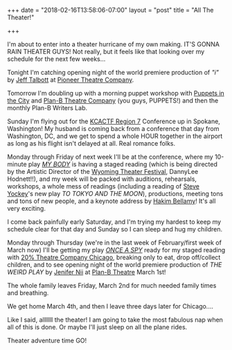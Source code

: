 +++
date = "2018-02-16T13:58:06-07:00"
layout = "post"
title = "All The Theater!"

+++

I'm about to enter into a theater hurricane of my own making. IT'S GONNA RAIN THEATER GUYS! Not really, but it feels like that looking over my schedule for the next few weeks...

Tonight I'm catching opening night of the world premiere production of *"i"* by [Jeff Talbott](http://www.jefftalbott.com/) at [Pioneer Theatre Company](http://www.pioneertheatre.org/).

Tomorrow I'm doubling up with a morning puppet workshop with [Puppets in the City](https://www.puppetsinthecity.org/) and [Plan-B Theatre Company](http://planbtheatre.org/) (you guys, PUPPETS!) and then the monthly Plan-B Writers Lab.

Sunday I'm flying out for the [KCACTF Region 7](http://kcactf7.org/) Conference up in Spokane, Washington! My husband is coming back from a conference that day from Washington, DC, and we get to spend a whole HOUR together in the airport as long as his flight isn't delayed at all. Real romance folks.

Monday through Friday of next week I'll be at the conference, where my 10-minute play [*MY BODY*](https://newplayexchange.org/plays/2541/my-body) is having a staged reading (which is being directed by the Artistic Director of the [Wyoming Theater Festival](https://www.facebook.com/wyomingtheaterfestival/), DannyLee Hodnett!!), and my week will be packed with auditions, rehearsals, workshops, a whole mess of readings (including a reading of [Steve Yockey](http://www.redkingdreaming.com/)'s new play *TO TOKYO AND THE MOON*), productions, meeting tons and tons of new people, and a keynote address by [Hakim Bellamy](http://www.beyondpoetryink.com/)! It's all very exciting.

I come back painfully early Saturday, and I'm trying my hardest to keep my schedule clear for that day and Sunday so I can sleep and hug my children.

Monday through Thursday (we're in the last week of February/first week of March now) I'll be getting my play [*ONCE A SPY*](https://newplayexchange.org/plays/48794/once-spy) ready for my staged reading with [20% Theatre Company Chicago](https://www.twentypercentchicago.com/darkroom18), breaking only to eat, drop off/collect children, and to see opening night of the world premiere production of *THE WEIRD PLAY* by [Jenifer Nii](https://newplayexchange.org/users/10831/jenifer-nii) at [Plan-B Theatre](http://planbtheatre.org/weird/) March 1st!

The whole family leaves Friday, March 2nd for much needed family times and breathing.

We get home March 4th, and then I leave three days later for Chicago....

Like I said, alllllll the theater! I am going to take the most fabulous nap when all of this is done. Or maybe I'll just sleep on all the plane rides.

Theater adventure time GO!